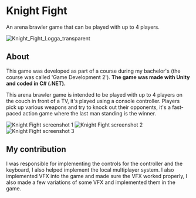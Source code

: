 # Knight Fight
An arena brawler game that can be played with up to 4 players. 

![Knight_Fight_Logga_transparent](https://github.com/Ploxo/KnightFight/assets/47030482/3b8370bc-93c4-4673-bc9b-6998293c34d5)

## About

This game was developed as part of a course during my bachelor's (the course was called 'Game Development 2'). **The game was made with Unity and coded in C# (.NET).**

This arena brawler game is intended to be played with up to 4 players on the couch in front of a TV, it's played using a console controller. Players pick up various weapons and try to knock out their opponents, it's a fast-paced action game where the last man standing is the winner.

![Knight Fight screenshot 1](https://github.com/Ploxo/KnightFight/assets/47030482/ab53d303-a50b-40a5-b5ce-159ae094d7dd)
![Knight Fight screenshot 2](https://github.com/Ploxo/KnightFight/assets/47030482/9ea48c0d-5397-4c0b-a403-445c5271ed20)
![Knight Fight screenshot 3](https://github.com/Ploxo/KnightFight/assets/47030482/59d511ad-2fec-4dc9-a727-620833ac1a24)

## My contribution

I was responsible for implementing the controls for the controller and the keyboard, I also helped implement the local multiplayer system. I also implemented VFX into the game and made sure the VFX worked properly, I also made a few variations of some VFX and implemented them in the game.
